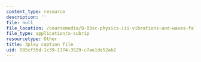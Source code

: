 ```yaml
---
content_type: resource
description: ''
file: null
file_location: /coursemedia/8-03sc-physics-iii-vibrations-and-waves-fall-2016/585cf35d1c3913743529c7ae1de52ab2_sBKHUPDUI1o.srt
file_type: application/x-subrip
resourcetype: Other
title: 3play caption file
uid: 585cf35d-1c39-1374-3529-c7ae1de52ab2
---
```

